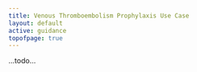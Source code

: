 ```yaml
---
title: Venous Thromboembolism Prophylaxis Use Case
layout: default
active: guidance
topofpage: true
---
```


...todo...
